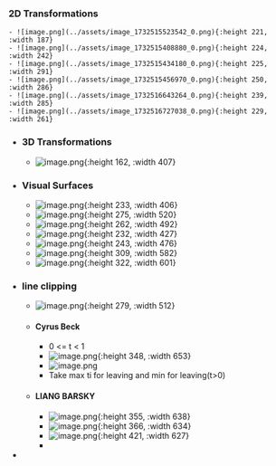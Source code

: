 ### 2D Transformations
	- ![image.png](../assets/image_1732515523542_0.png){:height 221, :width 187}
	- ![image.png](../assets/image_1732515408880_0.png){:height 224, :width 242}
	- ![image.png](../assets/image_1732515434180_0.png){:height 225, :width 291}
	- ![image.png](../assets/image_1732515456970_0.png){:height 250, :width 286}
	- ![image.png](../assets/image_1732516643264_0.png){:height 239, :width 285}
	- ![image.png](../assets/image_1732516727038_0.png){:height 229, :width 261}
- ### 3D Transformations
	- ![image.png](../assets/image_1732526547897_0.png){:height 162, :width 407}
- ### Visual Surfaces
	- ![image.png](../assets/image_1732541117347_0.png){:height 233, :width 406}
	- ![image.png](../assets/image_1732542333910_0.png){:height 275, :width 520}
	- ![image.png](../assets/image_1732543075954_0.png){:height 262, :width 492}
	- ![image.png](../assets/image_1732545880183_0.png){:height 232, :width 427}
	- ![image.png](../assets/image_1732559366281_0.png){:height 243, :width 476}
	- ![image.png](../assets/image_1732559299515_0.png){:height 309, :width 582}
	- ![image.png](../assets/image_1732565902141_0.png){:height 322, :width 601}
- ### line clipping
	- ![image.png](../assets/image_1732564149110_0.png){:height 279, :width 512}
	- #### Cyrus Beck
		- 0 <= t < 1
		- ![image.png](../assets/image_1732568155863_0.png){:height 348, :width 653}
		- ![image.png](../assets/image_1732585686759_0.png)
		- Take max ti for leaving and min for leaving(t>0)
	- #### LIANG BARSKY
		- ![image.png](../assets/image_1732586345637_0.png){:height 355, :width 638}
		- ![image.png](../assets/image_1732586315349_0.png){:height 366, :width 634}
		- ![image.png](../assets/image_1732586731203_0.png){:height 421, :width 627}
		-
-